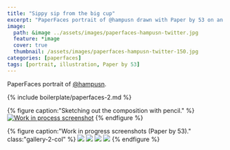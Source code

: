 ```yaml
---
title: "Sippy sip from the big cup"
excerpt: "PaperFaces portrait of @hampusn drawn with Paper by 53 on an iPad."
image: 
  path: &image ../assets/images/paperfaces-hampusn-twitter.jpg 
  feature: *image
  cover: true
  thumbnail: /assets/images/paperfaces-hampusn-twitter-150.jpg
categories: [paperfaces]
tags: [portrait, illustration, Paper by 53]
---
```


PaperFaces portrait of [@hampusn](https://twitter.com/hampusn).

{% include boilerplate/paperfaces-2.md %}

{% figure caption:"Sketching out the composition with pencil." %}
[![Work in process screenshot](/assets/images/paperfaces-hampusn-process-1-750.jpg)](/assets/images/paperfaces-hampusn-process-1-lg.jpg)
{% endfigure %}

{% figure caption:"Work in progress screenshots (Paper by 53)." class:"gallery-2-col" %}
[![](/assets/images/paperfaces-hampusn-process-2-600.jpg)](/assets/images/paperfaces-hampusn-process-2-lg.jpg)
[![](/assets/images/paperfaces-hampusn-process-3-600.jpg)](/assets/images/paperfaces-hampusn-process-3-lg.jpg)
[![](/assets/images/paperfaces-hampusn-process-4-600.jpg)](/assets/images/paperfaces-hampusn-process-4-lg.jpg)
[![](/assets/images/paperfaces-hampusn-process-5-600.jpg)](/assets/images/paperfaces-hampusn-process-5-lg.jpg)
{% endfigure %}
